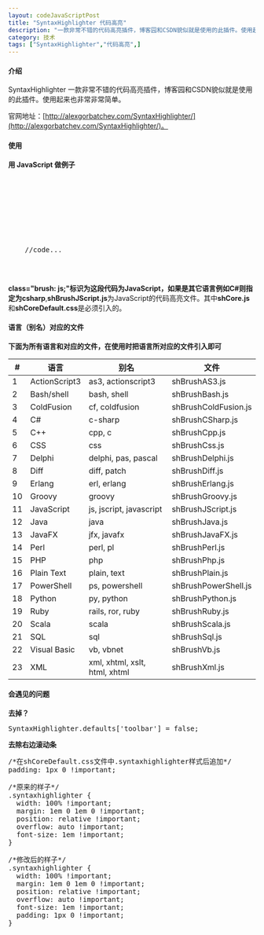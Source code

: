 ```yaml
---
layout: codeJavaScriptPost
title: "SyntaxHighlighter 代码高亮"
description: "一款非常不错的代码高亮插件，博客园和CSDN貌似就是使用的此插件。使用起来也非常非常简单。"
category: 技术
tags: ["SyntaxHighlighter","代码高亮",]
---
```


#### 介绍 ####

SyntaxHighlighter 一款非常不错的代码高亮插件，博客园和CSDN貌似就是使用的此插件。使用起来也非常非常简单。

官网地址：[http://alexgorbatchev.com/SyntaxHighlighter/](http://alexgorbatchev.com/SyntaxHighlighter/)。

#### 使用 ####

**用 JavaScript 做例子**

<pre class="brush: html;">
<script type="text/javascript" src="/syntaxhighlighter_3.0.83/scripts/shCore.js"></script>
<script type="text/javascript" src="/syntaxhighlighter_3.0.83/scripts/shBrushJScript.js"></script>
<link type="text/css" rel="stylesheet" href="/syntaxhighlighter_3.0.83/styles/shCoreDefault.css"/>
<script type="text/javascript">
	SyntaxHighlighter.all();
</script>

<pre class="brush: js;">

	//code...
</pre>
</pre>

**class="brush: js;"**标识为这段代码为JavaScript，如果是其它语言例如C#则指定为**csharp**,**shBrushJScript.js**为JavaScript的代码高亮文件。其中**shCore.js**和**shCoreDefault.css**是必须引入的。

#### 语言（别名）对应的文件 ####


**下面为所有语言和对应的文件，在使用时把语言所对应的文件引入即可**

<table class="table table-hover">
	<thead>
		<tr>
			<th>#</th>
			<th>语言</th>
			<th>别名</th>
			<th>文件</th>
		</tr>
	</thead>
	<tbody>
		<tr>
			<td>1</td>
			<td>ActionScript3</td>
			<td>as3, actionscript3</td>
			<td>shBrushAS3.js</td>
		</tr>
		<tr>
			<td>2</td>
			<td>Bash/shell</td>
			<td>bash, shell</td>
			<td>shBrushBash.js</td>
		</tr>
		<tr>
			<td>3</td>
			<td>ColdFusion</td>
			<td>cf, coldfusion</td>
			<td>shBrushColdFusion.js</td>
		</tr>
		<tr>
			<td>4</td>
			<td>C#</td>
			<td>c-sharp</td>
			<td>shBrushCSharp.js</td>
		</tr>
		<tr>
			<td>5</td>
			<td>C++</td>
			<td>cpp, c</td>
			<td>shBrushCpp.js</td>
		</tr>
		<tr>
			<td>6</td>
			<td>CSS</td>
			<td>css</td>
			<td>shBrushCss.js</td>
		</tr>
		<tr>
			<td>7</td>
			<td>Delphi</td>
			<td>delphi, pas, pascal</td>
			<td>shBrushDelphi.js</td>
		</tr>
		<tr>
			<td>8</td>
			<td>Diff</td>
			<td>diff, patch</td>
			<td>shBrushDiff.js</td>
		</tr>
		<tr>
			<td>9</td>
			<td>Erlang</td>
			<td>erl, erlang</td>
			<td>shBrushErlang.js</td>
		</tr>
		<tr>
			<td>10</td>
			<td>Groovy</td>
			<td>groovy</td>
			<td>shBrushGroovy.js</td>
		</tr>
		<tr>
			<td>11</td>
			<td>JavaScript</td>
			<td>js, jscript, javascript</td>
			<td>shBrushJScript.js</td>
		</tr>
		<tr>
			<td>12</td>
			<td>Java</td>
			<td>java</td>
			<td>shBrushJava.js</td>
		</tr>
		<tr>
			<td>13</td>
			<td>JavaFX</td>
			<td>jfx, javafx</td>
			<td>shBrushJavaFX.js</td>
		</tr>
		<tr>
			<td>14</td>
			<td>Perl</td>
			<td>perl, pl</td>
			<td>shBrushPerl.js</td>
		</tr>
		<tr>
			<td>15</td>
			<td>PHP</td>
			<td>php</td>
			<td>shBrushPhp.js</td>
		</tr>
		<tr>
			<td>16</td>
			<td>Plain Text</td>
			<td>plain, text</td>
			<td>shBrushPlain.js</td>
		</tr>
		<tr>
			<td>17</td>
			<td>PowerShell</td>
			<td>ps, powershell</td>
			<td>shBrushPowerShell.js</td>
		</tr>
		<tr>
			<td>18</td>
			<td>Python</td>
			<td>py, python</td>
			<td>shBrushPython.js</td>
		</tr>
		<tr>
			<td>19</td>
			<td>Ruby</td>
			<td>rails, ror, ruby</td>
			<td>shBrushRuby.js</td>
		</tr>
		<tr>
			<td>20</td>
			<td>Scala</td>
			<td>scala</td>
			<td>shBrushScala.js</td>
		</tr>
		<tr>
			<td>21</td>
			<td>SQL</td>
			<td>sql</td>
			<td>shBrushSql.js</td>
		</tr>
		<tr>
			<td>22</td>
			<td>Visual Basic</td>
			<td>vb, vbnet</td>
			<td>shBrushVb.js</td>
		</tr>
		<tr>
			<td>23</td>
			<td>XML</td>
			<td>xml, xhtml, xslt, html, xhtml</td>
			<td>shBrushXml.js</td>
		</tr>
	</tbody>
</table>

#### 会遇见的问题 ####


**去掉？**

<pre class="brush: js;">
SyntaxHighlighter.defaults['toolbar'] = false;
</pre>

**去除右边滚动条**

<pre class="brush: css;">
/*在shCoreDefault.css文件中.syntaxhighlighter样式后追加*/
padding: 1px 0 !important;

/*原来的样子*/
.syntaxhighlighter {
  width: 100% !important;
  margin: 1em 0 1em 0 !important;
  position: relative !important;
  overflow: auto !important;
  font-size: 1em !important;
}

/*修改后的样子*/
.syntaxhighlighter {
  width: 100% !important;
  margin: 1em 0 1em 0 !important;
  position: relative !important;
  overflow: auto !important;
  font-size: 1em !important;
  padding: 1px 0 !important;
}
</pre>